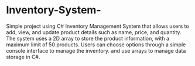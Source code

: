 # Inventory-System-
Simple project using C#
Inventory Management System that allows users to add, view, and update product details such as name, price, and quantity. The system uses a 2D array to store the product information, with a maximum limit of 50 products. Users can choose options through a simple console interface to manage the inventory. and use arrays to manage data storage in C#.
